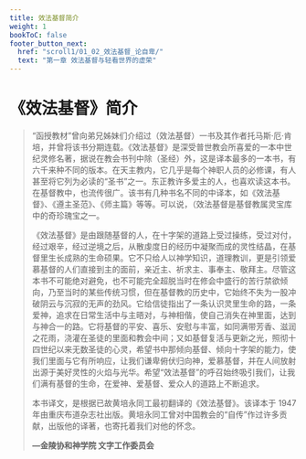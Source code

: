 ```yaml
---
title: 效法基督简介
weight: 1
bookToC: false
footer_button_next:
  href: "scroll1/01_02_效法基督_论自卑/"
  text: "第一章 效法基督与轻看世界的虚荣"
---
```


# 《效法基督》简介

> “函授教材”曾向弟兄姊妹们介绍过（效法基督）一书及其作者托马斯·厄·肯培，并曾将该书分期连载。《效法基督》是深受普世教会所喜爱的一本中世纪灵修名著，据说在教会书刊中除（圣经）外，这是译本最多的一本书，有六千来种不同的版本。在天主教内，它几乎是每个神职人员的必修课，有人甚至将它列为必读的“圣书”之一。东正教许多爱主的人，也喜欢读这本书。在基督教中，也流传很广。该书有几种书名不同的中译本，如《效法基督》、《遵主圣范》、《师主篇》等等。可以说，（效法基督是基督教属灵宝库中的奇珍瑰宝之一。
>
> 《效法基督》是由跟随基督的人，在十字架的道路上受过操练，受过对付，经过艰辛，经过逆境之后，从散虔度日的经历中凝聚而成的灵性结晶，在基督里生长成熟的生命硕果。它不只给人以神学知识，道理教训，更是引领爱慕基督的人们直接到主的面前，亲近主、祈求主、事奉主、敬拜主。尽管这本书不可能绝对避免，也不可能完全超脱当时在修会中盛行的苦行禁欲倾向，乃至当时的某些传统习惯，但在基督教的历史中，它始终不失为一股冲破阴云与沉寂的无声的劲风。它给信徒指出了一条认识灵里生命的路，一条爱神，追求在日常生活中与主晤对，与神相偕，使自己消失在神里面，达到与神合一的路。它将基督的平安、喜乐、安慰与丰富，如同满带芳香、滋润之花雨，浇灌在圣徒的里面和教会中间；又如基督复活与更新之光，照彻十四世纪以来无数圣徒的心灵，希望书中那倾向基督、倾向十字架的能力，使我们里面与它有所响应，让我们谦卑俯伏归向神，爱慕基督，并在人间放射出源于美好灵性的火焰与光华。希望“效法基督”的呼召始终吸引我们，让我们满有基督的生命，在爱神、爱基督、爱众人的道路上不断追求。
>
> 本书译文，是根据已故黄培永同工最初翻译的《效法基督》。该译本于 1947 年由重庆布道杂志社出版。黄培永同工曾对中国教会的“自传”作过许多贡献，出版他的译著，也寄托着我们对他的怀念。
>
> **—金陵协和神学院 文字工作委员会**
